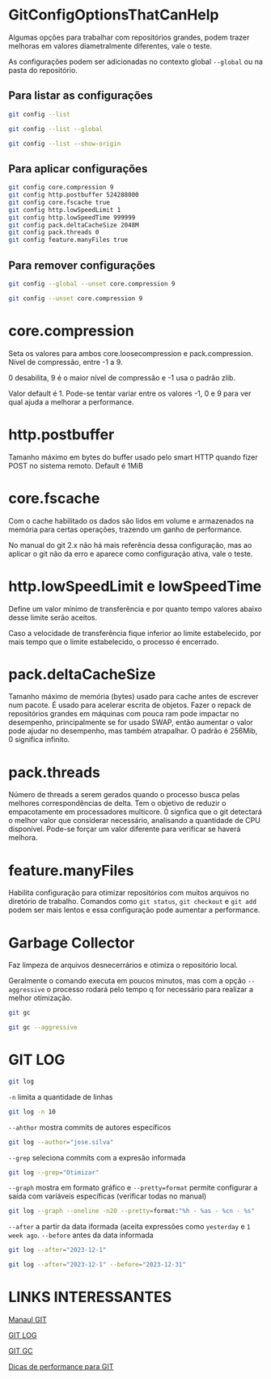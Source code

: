 # GitConfigOptionsThatCanHelp
Algumas opções para trabalhar com repositórios grandes, podem trazer melhoras em valores diametralmente diferentes, vale o teste.

As configurações podem ser adicionadas no contexto global `--global` ou na pasta do repositório.

## Para listar as configurações

```bash
git config --list
```
```bash
git config --list --global
```
```bash
git config --list --show-origin
```

## Para aplicar configurações

```bash
git config core.compression 9
git config http.postbuffer 524288000
git config core.fscache true
git config http.lowSpeedLimit 1
git config http.lowSpeedTime 999999
git config pack.deltaCacheSize 2048M
git config pack.threads 0
git config feature.manyFiles true
```
## Para remover configurações
```bash
git config --global --unset core.compression 9
```
```bash
git config --unset core.compression 9
```

# core.compression
Seta os valores para ambos core.loosecompression e pack.compression.
Nível de compressão, entre -1 a 9.

0 desabilita, 9 é o maior nível de compressão e -1 usa o padrão zlib.

Valor default é 1. Pode-se tentar variar entre os valores -1, 0 e 9 para ver qual ajuda a melhorar a performance.

# http.postbuffer
Tamanho máximo em bytes do buffer usado pelo smart HTTP quando fizer POST no sistema remoto. Default é 1MiB

# core.fscache
Com o cache habilitado os dados são lidos em volume e armazenados na memória para certas operações, trazendo um ganho de performance.

No manual do git 2.x não há mais referência dessa configuração, mas ao aplicar o git não da erro e aparece como configuração ativa, vale o teste.

# http.lowSpeedLimit e lowSpeedTime
Define um valor mínimo de transferência e por quanto tempo valores abaixo desse limite serão aceitos.

Caso a velocidade de transferência fique inferior ao limite estabelecido, por mais tempo que o limite estabelecido, o processo é encerrado.

# pack.deltaCacheSize
Tamanho máximo de memória (bytes) usado para cache antes de escrever num pacote. É usado para acelerar escrita de objetos. Fazer o repack de repositórios grandes em máquinas com pouca ram pode impactar no desempenho, principalmente se for usado SWAP, então aumentar o valor pode ajudar no desempenho, mas também atrapalhar. O padrão é 256Mib, 0 significa infinito.

# pack.threads
Número de threads a serem gerados quando o processo busca pelas melhores correspondências de delta. Tem o objetivo de reduzir o empacotamente em processadores multicore. 0 signfica que o git detectará o melhor valor que considerar necessário, analisando a quantidade de CPU disponível. Pode-se forçar um valor diferente para verificar se haverá melhora.

# feature.manyFiles
Habilita configuração para otimizar repositórios com muitos arquivos no diretório de trabalho. Comandos como `git status`, `git checkout` e `git add` podem ser mais lentos e essa configuração pode aumentar a performance.

# Garbage Collector
Faz limpeza de arquivos desnecerrários e otimiza o repositório local.

Geralmente o comando executa em poucos minutos, mas com a opção `--aggressive` o processo rodará pelo tempo q for necessário para realizar a melhor otimização.
```bash
git gc
```
```bash
git gc --aggressive
```

# GIT LOG
```bash
git log
```
`-n` limita a quantidade de linhas
```bash
git log -n 10
```
`--ahthor` mostra commits de autores específicos
```bash
git log --author="jose.silva"
```
`--grep` seleciona commits com a expresão informada
```bash
git log --grep="Otimizar"
```
`--graph` mostra em formato gráfico e `--pretty=format` permite configurar a saída com varíáveis específicas (verificar todas no manual)
```bash
git log --graph --oneline -n20 --pretty=format:"%h - %as - %cn - %s"
```
`--after` a partir da data iformada (aceita expressões como `yesterday` e `1 week ago`.
`--before` antes da data informada
```bash
git log --after="2023-12-1"
```
```bash
git log --after="2023-12-1" --before="2023-12-31"
```
 

# LINKS INTERESSANTES

[Manaul GIT](https://www.git-scm.com/docs/git-config/2.14.6)

[GIT LOG](https://git-scm.com/docs/git-log)

[GIT GC](https://git-scm.com/docs/git-gc/2.43.0)

[Dicas de performance para GIT](https://www.git-tower.com/blog/git-performance/)

